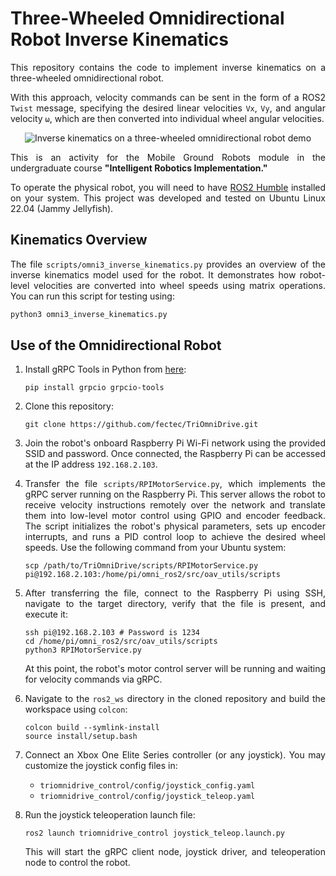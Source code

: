 # Three-Wheeled Omnidirectional Robot Inverse Kinematics

<p align="justify">
This repository contains the code to implement inverse kinematics on a three-wheeled omnidirectional robot.</p> 

<p align="justify">
With this approach, velocity commands can be sent in the form of a ROS2 <code>Twist</code> message, specifying the desired linear velocities <code>Vx</code>, <code>Vy</code>, and angular velocity <code>ω</code>, which are then converted into individual wheel angular velocities.
</p>

<p align="center"> 
  <img src="https://github.com/user-attachments/assets/1a640358-42fa-431d-b2d3-d7f69b7eaa03" alt="Inverse kinematics on a three-wheeled omnidirectional robot demo"/> 
</p>

<p align="justify">
This is an activity for the Mobile Ground Robots module in the undergraduate course <strong>"Intelligent Robotics Implementation."</strong>
</p>

<p align="justify"> To operate the physical robot, you will need to have <a href="https://docs.ros.org/en/humble/Installation.html" target="_blank">ROS2 Humble</a> installed on your system. This project was developed and tested on Ubuntu Linux 22.04 (Jammy Jellyfish). </p>

## Kinematics Overview

<p align="justify">
The file <code>scripts/omni3_inverse_kinematics.py</code> provides an overview of the inverse kinematics model used for the robot. It demonstrates how robot-level velocities are converted into wheel speeds using matrix operations. You can run this script for testing using:
</p>

```bash
python3 omni3_inverse_kinematics.py
```

## Use of the Omnidirectional Robot

<ol>
  <li>
    Install gRPC Tools in Python from 
    <a href="https://pypi.org/project/grpcio-tools/" target="_blank">here</a>:
    <p><code>pip install grpcio grpcio-tools</code></p>
  </li>
  <li>
    Clone this repository:
    <p><code>git clone https://github.com/fectec/TriOmniDrive.git</code></p>
  </li>
  <li>
    <p align="justify">
        Join the robot's onboard Raspberry Pi Wi-Fi network using the provided SSID and password. Once connected, the Raspberry Pi can be accessed at the IP address <code>192.168.2.103</code>.
    </p>
  </li>
  <li>
    <p align="justify">
      Transfer the file <code>scripts/RPIMotorService.py</code>, which implements the gRPC server running on the Raspberry Pi. This server allows the robot to receive velocity instructions remotely over the network and translate them into low-level motor control using GPIO and encoder feedback. The script initializes the robot's physical parameters, sets up encoder interrupts, and runs a PID control loop to achieve the desired wheel speeds. Use the following command from your Ubuntu system:
    </p>
    <p>
    <code>scp /path/to/TriOmniDrive/scripts/RPIMotorService.py pi@192.168.2.103:/home/pi/omni_ros2/src/oav_utils/scripts</code>
    </p>
  </li>
  <li>
    <p align="justify">
      After transferring the file, connect to the Raspberry Pi using SSH, navigate to the target directory, verify that the file is present, and execute it:
    </p>
    <p>
    <code>ssh pi@192.168.2.103 # Password is 1234</code><br>
    <code>cd /home/pi/omni_ros2/src/oav_utils/scripts</code><br>
    <code>python3 RPIMotorService.py</code></p>
    <p align="justify">
      At this point, the robot's motor control server will be running and waiting for velocity commands via gRPC.
    </p>
  </li>
  <li> 
    <p align="justify"> 
      Navigate to the <code>ros2_ws</code> directory in the cloned repository and build the workspace using <code>colcon</code>: 
    </p> 
    <code>colcon build --symlink-install</code><br>
    <code>source install/setup.bash</code>  
    </p> 
  </li> 
  <li> 
    <p align="justify">
      Connect an Xbox One Elite Series controller (or any joystick). You may customize the joystick config files in:
    </p>
    <ul>
      <li><code>triomnidrive_control/config/joystick_config.yaml</code></li>
      <li><code>triomnidrive_control/config/joystick_teleop.yaml</code></li>
    </ul>
  <li>
    <p align="justify">
      Run the joystick teleoperation launch file:
    </p>
    <code>ros2 launch triomnidrive_control joystick_teleop.launch.py</code>
    <p align="justify"> 
      This will start the gRPC client node, joystick driver, and teleoperation node to control the robot. </p> 
  </li> 
</ol>

